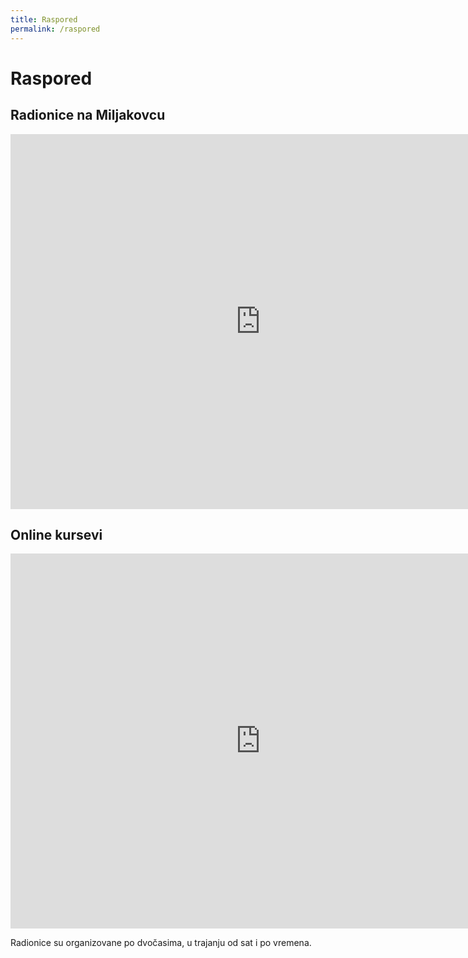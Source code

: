 ```yaml
---
title: Raspored
permalink: /raspored
---
```


# Raspored

## Radionice na Miljakovcu

<div class="overflow-x">
  <iframe src="https://calendar.google.com/calendar/embed?showTitle=0&amp;showPrint=0&amp;showTabs=0&amp;showCalendars=0&amp;showTz=0&amp;mode=WEEK&amp;height=600&amp;wkst=2&amp;hl=sr&amp;bgcolor=%23FFFFFF&amp;src=thbbcdoj7d8hd8jue553ukotdg%40group.calendar.google.com&amp;color=%235F6B02&amp;src=sr.rs%23holiday%40group.v.calendar.google.com&amp;color=%23125A12&amp;ctz=Europe%2FPrague" style="border-width:0" width="800" height="600" frameborder="0" scrolling="no"></iframe>
</div>

## Online kursevi

<div class="overflow-x">
  <iframe src="https://calendar.google.com/calendar/embed?showTitle=0&amp;showPrint=0&amp;showTabs=0&amp;showCalendars=0&amp;showTz=0&amp;mode=WEEK&amp;height=600&amp;wkst=2&amp;bgcolor=%23FFFFFF&amp;src=u03b0p0p4snk1752a3ra968rtg%40group.calendar.google.com&amp;color=%23865A5A&amp;ctz=Europe%2FPrague" style="border-width:0" width="800" height="600" frameborder="0" scrolling="no"></iframe>
</div>

Radionice su organizovane po dvočasima, u trajanju od sat i po vremena.
